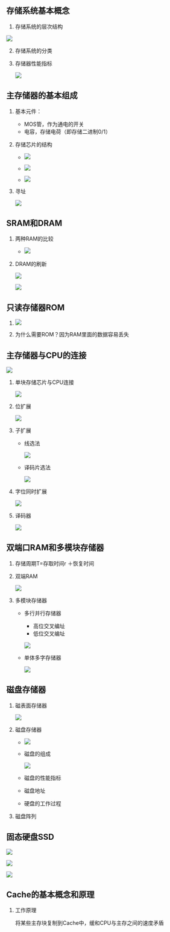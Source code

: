 ## 存储系统基本概念

1. 存储系统的层次结构

![](pictures/3.1.1.png)

2. 存储系统的分类

3. 存储器性能指标

   ![](pictures/3.1.2.png)

## 主存储器的基本组成

1. 基本元件：

   + MOS管，作为通电的开关
   + 电容，存储电荷（即存储二进制0/1）

2. 存储芯片的结构

   + ![](pictures/3.2.2.png)

   + ![](pictures/3.2.1.png)
   + ![](pictures/3.2.3.png)

3. 寻址

   ![](pictures/3.2.4.png)

## SRAM和DRAM

1. 两种RAM的比较

   + ![](pictures/3.3.1.png)

2. DRAM的刷新

   ![](pictures/3.3.2.png)

   ![](pictures/3.3.3.png)

## 只读存储器ROM

1. ![](pictures/3.4.1.png)

2. 为什么需要ROM？因为RAM里面的数据容易丢失

## 主存储器与CPU的连接

![](pictures/3.5.1.png)

1. 单块存储芯片与CPU连接

   ![](pictures/3.5.2.png)

2. 位扩展

   ![](pictures/3.5.3.png)

3. 子扩展

   + 线选法

     ![](pictures/3.5.6.png)

   + 译码片选法

     ![](pictures/3.5.4.png)

4. 字位同时扩展

   ![](pictures/3.5.7.png)

5. 译码器

   ![](pictures/3.5.8.png)

## 双端口RAM和多模块存储器

   1. 存储周期T=存取时间r ＋恢复时间

   2. 双端RAM

      ![](pictures/3.6.2.png)

   3. 多模块存储器

      + 多行并行存储器

        + 高位交叉编址
        + 低位交叉编址

        ![](pictures/3.6.1.png)

      + 单体多字存储器

        ![](pictures/3.6.3.png)

## 磁盘存储器

1. 磁表面存储器

   ![](pictures/3.7.1.png) 

2. 磁盘存储器

   + ![](pictures/3.7.2.png)

   + 磁盘的组成

     ![](pictures/3.7.3.png)

   + 磁盘的性能指标

   + 磁盘地址

   + 硬盘的工作过程

3. 磁盘阵列

## 固态硬盘SSD

 ![](pictures/3.8.1.png)

![](pictures/3.8.3.png)

![](pictures/3.8.2.png)

## Cache的基本概念和原理

1. 工作原理

   将某些主存块复制到Cache中，缓和CPU与主存之间的速度矛盾

